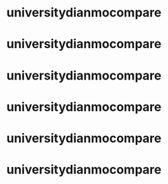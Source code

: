 # universitydianmocompare
# universitydianmocompare
# universitydianmocompare
# universitydianmocompare
# universitydianmocompare
# universitydianmocompare
